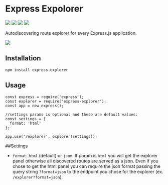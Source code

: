 # Express Expolorer
<div>
	<a href="https://www.npmjs.com/package/express-explorer"><img src='http://img.shields.io/npm/v/express-explorer.svg?style=flat'></a>
	<a href="https://www.npmjs.com/package/express-explorer"><img src='https://img.shields.io/npm/dm/express-explorer.svg?style=flat-square'></a>
  <a href="https://david-dm.org/giowe/express-explorer"><img src='https://david-dm.org/giowe/express-explorer.svg'></a>
	<a href="https://www.youtube.com/watch?v=Sagg08DrO5U"><img src='http://img.shields.io/badge/gandalf-approved-61C6FF.svg'></a>
</div>

Autodiscovering route explorer for every Express.js application.

<img src="http"></img>

## Installation
```
npm install express-explorer
```

## Usage
```
const express = require('express');
const explorer = require('express-explorer');
const app = new express();
  
//settings params is optional and these are default values:
const settings = {
  format: 'html'
};
  
app.use('/explorer', explorer(settings));
```

##Settings
* `format`: `html` (default) or `json`. If param is `html` you will get the explorer panel otherwise all discovered routes are served as a json.
Even if you chose to get the html panel you can require the json format passing the query string `?format=json` to the endpoint you chose for the explorer (ex. `/explorer?format=json`). 

